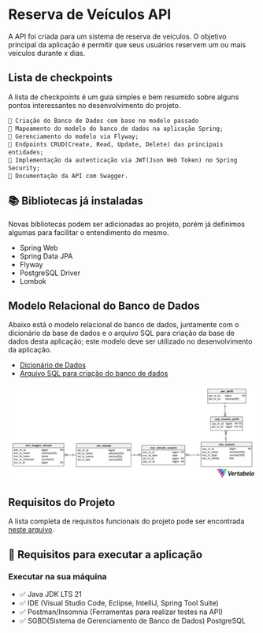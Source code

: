 # Reserva de Veículos API

A API foi criada para um sistema de reserva de veículos. O objetivo principal da aplicação é permitir que seus usuários
reservem um ou mais veículos durante x dias.

## Lista de checkpoints

A lista de checkpoints é um guia simples e bem resumido sobre alguns pontos interessantes no desenvolvimento do projeto.

    🔳 Criação do Banco de Dados com base no modelo passado
    🔳 Mapeamento do modelo do banco de dados na aplicação Spring;
    🔳 Gerenciamento do modelo via Flyway;
    🔳 Endpoints CRUD(Create, Read, Update, Delete) das principais entidades;
    🔳 Implementação da autenticação via JWT(Json Web Token) no Spring Security;
    🔳 Documentação da API com Swagger.

## 📚 Bibliotecas já instaladas

Novas bibliotecas podem ser adicionadas ao projeto, porém já definimos algumas para facilitar o entendimento do mesmo.

- Spring Web
- Spring Data JPA
- Flyway
- PostgreSQL Driver
- Lombok

## Modelo Relacional do Banco de Dados

Abaixo está o modelo relacional do banco de dados, juntamente com o dicionário da base de dados e o arquivo SQL para
criação da base de dados desta aplicação; este modelo deve ser utilizado no desenvolvimento da aplicação.

- [Dicionário de Dados](arquivosparaprojeto/dicionario_de_dados.pdf)
- [Arquivo SQL para criação do banco de dados](arquivosparaprojeto/reserva_veiculos_app_create.sql)

<img src="arquivosparaprojeto/modelo_banco_reserva_veiculos.svg" alt="Modelo do Banco de Dados">

## Requisitos do Projeto

A lista completa de requisitos funcionais do projeto pode ser encontrada [neste arquivo](arquivosparaprojeto/requisitos_funcionais.md).

## 🛑 Requisitos para executar a aplicação

### Executar na sua máquina

- ✅ Java JDK LTS 21
- ✅ IDE (Visual Studio Code, Eclipse, IntelliJ, Spring Tool Suite)
- ✅ Postman/Insomnia (Ferramentas para realizar testes na API)
- ✅ SGBD(Sistema de Gerenciamento de Banco de Dados) PostgreSQL
